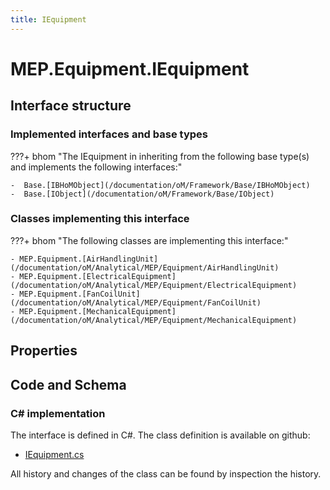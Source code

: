 ```yaml
---
title: IEquipment
---
```


# MEP.Equipment.IEquipment



## Interface structure

### Implemented interfaces and base types

???+ bhom "The IEquipment in inheriting from the following base type(s) and implements the following interfaces:"

    -  Base.[IBHoMObject](/documentation/oM/Framework/Base/IBHoMObject)
    -  Base.[IObject](/documentation/oM/Framework/Base/IObject)


### Classes implementing this interface

???+ bhom "The following classes are implementing this interface:"

    - MEP.Equipment.[AirHandlingUnit](/documentation/oM/Analytical/MEP/Equipment/AirHandlingUnit)
    - MEP.Equipment.[ElectricalEquipment](/documentation/oM/Analytical/MEP/Equipment/ElectricalEquipment)
    - MEP.Equipment.[FanCoilUnit](/documentation/oM/Analytical/MEP/Equipment/FanCoilUnit)
    - MEP.Equipment.[MechanicalEquipment](/documentation/oM/Analytical/MEP/Equipment/MechanicalEquipment)


## Properties

## Code and Schema

### C# implementation

The interface is defined in C#. The class definition is available on github:

- [IEquipment.cs](https://github.com/BHoM/BHoM/blob/develop/MEP_oM/Equipment\IEquipment.cs)

All history and changes of the class can be found by inspection the history.
